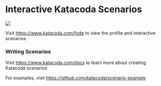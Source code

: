 # Interactive Katacoda Scenarios

[![](http://shields.katacoda.com/katacoda/fode/count.svg)](https://www.katacoda.com/fode "Get your profile on Katacoda.com")

Visit https://www.katacoda.com/fode to view the profile and interactive scenarios

### Writing Scenarios
Visit https://www.katacoda.com/docs to learn more about creating Katacoda scenarios

For examples, visit https://github.com/katacoda/scenario-example
